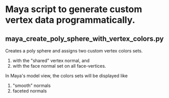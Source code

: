 # Maya script to generate custom vertex data programmatically.

## maya_create_poly_sphere_with_vertex_colors.py

Creates a poly sphere and assigns two custom vertex colors sets.
1. with the "shared" vertex normal, and
2. with the face normal set on all face-vertices.

In Maya's model view, the colors sets will be displayed like
1. "smooth" normals
2. faceted normals
